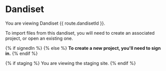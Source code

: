 # Dandiset

You are viewing Dandiset {{ route.dandisetId }}.

To import files from this dandiset, you will need to create an associated project, or open an existing one.

{% if signedIn %}
{% else %}
**To create a new project, you'll need to sign in.**
{% endif %}

<!--------------------------------------------------------------------------------->
{% if staging %}
You are viewing the staging site.
{% endif %}

